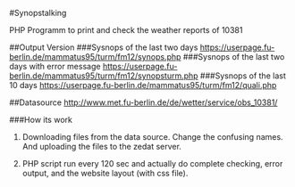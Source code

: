 #Synopstalking

PHP Programm to print and check the weather reports of 10381

##Output Version
###Sysnops of the last two days
https://userpage.fu-berlin.de/mammatus95/turm/fm12/synops.php
###Sysnops of the last two days with error message
https://userpage.fu-berlin.de/mammatus95/turm/fm12/synopsturm.php
###Sysnops of the last 10 days
https://userpage.fu-berlin.de/mammatus95/turm/fm12/quali.php

##Datasource
http://www.met.fu-berlin.de/de/wetter/service/obs_10381/

###How its work

1. Downloading files from the data source. Change the confusing names. And uploading the files to the zedat server.

2. PHP script run every 120 sec and actually do complete checking, error output, and the website layout (with css file).

